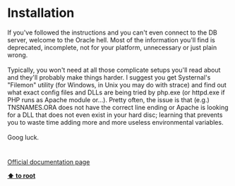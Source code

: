 # Installation




<div class="phpcode"><span class="html">
If you&apos;ve followed the instructions and you can&apos;t even connect to the DB server, welcome to the Oracle hell. Most of the information you&apos;ll find is deprecated, incomplete, not for your platform, unnecessary or just plain wrong.
<br>
<br>Typically, you won&apos;t need at all those complicate setups you&apos;ll read about and they&apos;ll probably make things harder. I suggest you get Systernal&apos;s &quot;Filemon&quot; utility (for Windows, in Unix you may do with strace) and find out what exact config files and DLLs are being tried by php.exe (or httpd.exe if PHP runs as Apache module or...). Pretty often, the issue is that (e.g.) TNSNAMES.ORA does not have the correct line ending or Apache is looking for a DLL that does not even exist in your hard disc; learning that prevents you to waste time adding more and more useless environmental variables.
<br>
<br>Goog luck.</span>
</div>
  

#

[Official documentation page](https://www.php.net/manual/en/oci8.installation.php)

**[⬆ to root](/)**